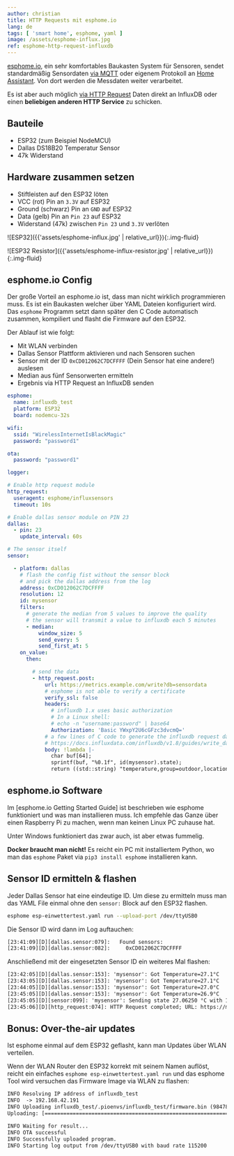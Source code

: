 ```yaml
---
author: christian
title: HTTP Requests mit esphome.io
lang: de
tags: [ 'smart home', esphome, yaml ]
image: /assets/esphome-influx.jpg
ref: esphome-http-request-influxdb
---
```


[esphome.io][esphome], ein sehr komfortables Baukasten System für Sensoren,
sendet standardmäßig Sensordaten [via MQTT][hassmqtt] oder eigenem
Protokoll an [Home Assistant][hass]. Von dort werden die Messdaten weiter verarbeitet.

Es ist aber auch möglich [via HTTP Request][esphttp] Daten direkt an InfluxDB oder einen
**beliebigen anderen HTTP Service** zu schicken.

[hass]: https://www.home-assistant.io/
[hassmqtt]: https://www.home-assistant.io/docs/mqtt/discovery/
[esphome]: https://esphome.io/index.html
[esphttp]: https://esphome.io/components/http_request.html

## Bauteile

- ESP32 (zum Beispiel NodeMCU)
- Dallas DS18B20 Temperatur Sensor
- 47k Widerstand

## Hardware zusammen setzen

- Stiftleisten auf den ESP32 löten
- VCC (rot) Pin an `3.3V` auf ESP32
- Ground (schwarz) Pin an `GND` auf ESP32
- Data (gelb) Pin an `Pin 23` auf ESP32
- Widerstand (47k) zwischen `Pin 23` und `3.3V` verlöten

![ESP32]({{'assets/esphome-influx.jpg' | relative_url}}){:.img-fluid}

![ESP32 Resistor]({{'assets/esphome-influx-resistor.jpg' | relative_url}}){:.img-fluid}

## esphome.io Config

Der große Vorteil an esphome.io ist, dass man nicht wirklich programmieren muss. Es ist
ein Baukasten welcher über YAML Dateien konfiguriert wird. Das `esphome` Programm setzt dann später
den C Code automatisch zusammen, kompiliert und flasht die Firmware auf den ESP32.

Der Ablauf ist wie folgt:

- Mit WLAN verbinden
- Dallas Sensor Plattform aktivieren und nach Sensoren suchen
- Sensor mit der ID `0xCD012062C7DCFFFF` (Dein Sensor hat eine andere!) auslesen
- Median aus fünf Sensorwerten ermitteln
- Ergebnis via HTTP Request an InfluxDB senden

```yml
esphome:
  name: influxdb_test
  platform: ESP32
  board: nodemcu-32s

wifi:
  ssid: "WirelessInternetIsBlackMagic"
  password: "password1"

ota:
  password: "password1"

logger:

# Enable http request module
http_request:
  useragent: esphome/influxsensors
  timeout: 10s

# Enable dallas sensor module on PIN 23
dallas:
  - pin: 23
    update_interval: 60s

# The sensor itself
sensor:

  - platform: dallas
    # flash the config fist without the sensor block 
    # and pick the dallas address from the log
    address: 0xCD012062C7DCFFFF
    resolution: 12
    id: mysensor
    filters:
      # generate the median from 5 values to improve the quality
      # the sensor will transmit a value to influxdb each 5 minutes
      - median:
          window_size: 5
          send_every: 5
          send_first_at: 5
    on_value:
      then:

        # send the data
        - http_request.post:
            url: https://metrics.example.com/write?db=sensordata
            # esphome is not able to verify a certificate
            verify_ssl: false
            headers:
              # influxdb 1.x uses basic authorization
              # In a Linux shell:
              # echo -n "username:password" | base64
              Authorization: 'Basic YWxpY2U6cGFzc3dvcmQ='
            # a few lines of C code to generate the influxdb request data
            # https://docs.influxdata.com/influxdb/v1.8/guides/write_data/#write-data-using-the-influxdb-api
            body: !lambda |-
              char buf[64];
              sprintf(buf, "%0.1f", id(mysensor).state);
              return ((std::string) "temperature,group=outdoor,locationkey=example-sensor,stage=test,platform=esphome,sensor=dallas value="+buf).c_str();
```

## esphome.io Software

Im [esphome.io Getting Started Guide] ist beschrieben wie esphome funktioniert und was man
installieren muss. Ich empfehle das Ganze über einen Raspberry Pi zu machen, wenn man keinen
Linux PC zuhause hat.

Unter Windows funktioniert das zwar auch, ist aber etwas fummelig.

**Docker braucht man nicht!** Es reicht ein PC mit installiertem Python,
wo man das `esphome` Paket via `pip3 install esphome` installieren kann.

[getting]: https://esphome.io/guides/getting_started_command_line.html

## Sensor ID ermitteln & flashen

Jeder Dallas Sensor hat eine eindeutige ID. Um diese zu ermitteln muss man
das YAML File einmal ohne den `sensor:` Block auf den ESP32 flashen.

```sh
esphome esp-einwettertest.yaml run --upload-port /dev/ttyUSB0
```

Die Sensor ID wird dann im Log auftauchen:

```txt
[23:41:09][D][dallas.sensor:079]:   Found sensors:
[23:41:09][D][dallas.sensor:082]:     0xCD012062C7DCFFFF
```

Anschließend mit der eingesetzten Sensor ID ein weiteres Mal flashen:

```txt
[23:42:05][D][dallas.sensor:153]: 'mysensor': Got Temperature=27.1°C
[23:43:05][D][dallas.sensor:153]: 'mysensor': Got Temperature=27.1°C
[23:44:05][D][dallas.sensor:153]: 'mysensor': Got Temperature=27.0°C
[23:45:05][D][dallas.sensor:153]: 'mysensor': Got Temperature=26.9°C
[23:45:05][D][sensor:099]: 'mysensor': Sending state 27.06250 °C with 1 decimals of accuracy
[23:45:06][D][http_request:074]: HTTP Request completed; URL: https://metrics.example.com/write?db=sensordata; Code: 204
```

## Bonus: Over-the-air updates

Ist esphome einmal auf dem ESP32 geflasht, kann man Updates über WLAN verteilen.

Wenn der WLAN Router den ESP32 korrekt mit seinem Namen auflöst, reicht ein
einfaches `esphome esp-einwettertest.yaml run` und das esphome Tool wird
versuchen das Firmware Image via WLAN zu flashen:

```txt
INFO Resolving IP address of influxdb_test
INFO  -> 192.168.42.191
INFO Uploading influxdb_test/.pioenvs/influxdb_test/firmware.bin (984784 bytes)
Uploading: [============================================================] 100% Done...

INFO Waiting for result...
INFO OTA successful
INFO Successfully uploaded program.
INFO Starting log output from /dev/ttyUSB0 with baud rate 115200
```
